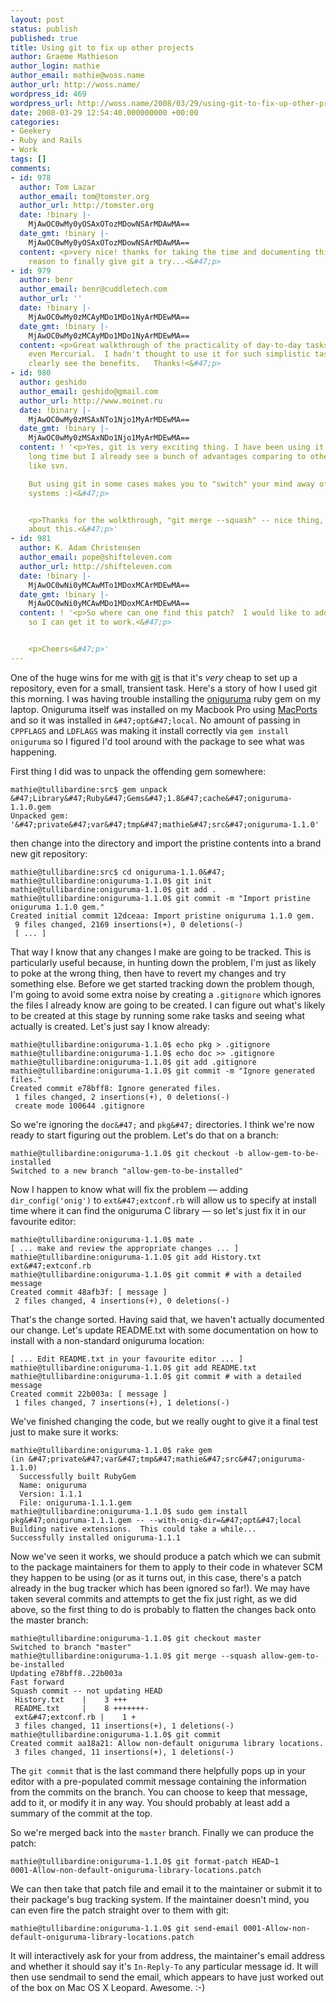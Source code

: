 ```yaml
---
layout: post
status: publish
published: true
title: Using git to fix up other projects
author: Graeme Mathieson
author_login: mathie
author_email: mathie@woss.name
author_url: http://woss.name/
wordpress_id: 469
wordpress_url: http://woss.name/2008/03/29/using-git-to-fix-up-other-projects/
date: 2008-03-29 12:54:40.000000000 +00:00
categories:
- Geekery
- Ruby and Rails
- Work
tags: []
comments:
- id: 978
  author: Tom Lazar
  author_email: tom@tomster.org
  author_url: http://tomster.org
  date: !binary |-
    MjAwOC0wMy0yOSAxOTozMDowNSArMDAwMA==
  date_gmt: !binary |-
    MjAwOC0wMy0yOSAxOTozMDowNSArMDAwMA==
  content: <p>very nice! thanks for taking the time and documenting this. one more
    reason to finally give git a try...<&#47;p>
- id: 979
  author: benr
  author_email: benr@cuddletech.com
  author_url: ''
  date: !binary |-
    MjAwOC0wMy0zMCAyMDo1MDo1NyArMDEwMA==
  date_gmt: !binary |-
    MjAwOC0wMy0zMCAyMDo1MDo1NyArMDEwMA==
  content: <p>Great walkthrough of the practicality of day-to-day tasks with Git or
    even Mercurial.  I hadn't thought to use it for such simplistic tasks, but can
    clearly see the benefits.   Thanks!<&#47;p>
- id: 980
  author: geshido
  author_email: geshido@gmail.com
  author_url: http://www.moinet.ru
  date: !binary |-
    MjAwOC0wMy0zMSAxNTo1Njo1MyArMDEwMA==
  date_gmt: !binary |-
    MjAwOC0wMy0zMSAxNDo1Njo1MyArMDEwMA==
  content: ! '<p>Yes, git is very exciting thing. I have been using it for not so
    long time but I already see a bunch of advantages comparing to other scm systems
    like svn.

    But using git in some cases makes you to "switch" your mind away of cvs-like scm
    systems :)<&#47;p>


    <p>Thanks for the wolkthrough, "git merge --squash" -- nice thing, I didn''t know
    about this.<&#47;p>'
- id: 981
  author: K. Adam Christensen
  author_email: pope@shifteleven.com
  author_url: http://shifteleven.com
  date: !binary |-
    MjAwOC0wNi0yMCAwMTo1MDoxMCArMDEwMA==
  date_gmt: !binary |-
    MjAwOC0wNi0yMCAwMDo1MDoxMCArMDEwMA==
  content: ! '<p>So where can one find this patch?  I would like to add it to my copy
    so I can get it to work.<&#47;p>


    <p>Cheers<&#47;p>'
---
```

One of the huge wins for me with [git](http:&#47;&#47;git.or.cz&#47;) is that it's *very* cheap to set up a repository, even for a small, transient task.  Here's a story of how I used git this morning.  I was having trouble installing the [oniguruma](http:&#47;&#47;oniguruma.rubyforge.org&#47;) ruby gem on my laptop.  Oniguruma itself was installed on my Macbook Pro using [MacPorts](http:&#47;&#47;macports.org&#47;) and so it was installed in `&#47;opt&#47;local`.  No amount of passing in `CPPFLAGS` and `LDFLAGS` was making it install correctly via `gem install oniguruma` so I figured I'd tool around with the package to see what was happening.

First thing I did was to unpack the offending gem somewhere:

    mathie@tullibardine:src$ gem unpack &#47;Library&#47;Ruby&#47;Gems&#47;1.8&#47;cache&#47;oniguruma-1.1.0.gem
    Unpacked gem: '&#47;private&#47;var&#47;tmp&#47;mathie&#47;src&#47;oniguruma-1.1.0'

then change into the directory and import the pristine contents into a brand new git repository:

    mathie@tullibardine:src$ cd oniguruma-1.1.0&#47;
    mathie@tullibardine:oniguruma-1.1.0$ git init
    mathie@tullibardine:oniguruma-1.1.0$ git add .
    mathie@tullibardine:oniguruma-1.1.0$ git commit -m "Import pristine oniguruma 1.1.0 gem."
    Created initial commit 12dceaa: Import pristine oniguruma 1.1.0 gem.
     9 files changed, 2169 insertions(+), 0 deletions(-)
     [ ... ]

That way I know that any changes I make are going to be tracked.  This is particularly useful because, in hunting down the problem, I'm just as likely to poke at the wrong thing, then have to revert my changes and try something else.  Before we get started tracking down the problem though, I'm going to avoid some extra noise by creating a `.gitignore` which ignores the files I already know are going to be created.  I can figure out what's likely to be created at this stage by running some rake tasks and seeing what actually is created.  Let's just say I know already:

    mathie@tullibardine:oniguruma-1.1.0$ echo pkg > .gitignore
    mathie@tullibardine:oniguruma-1.1.0$ echo doc >> .gitignore
    mathie@tullibardine:oniguruma-1.1.0$ git add .gitignore
    mathie@tullibardine:oniguruma-1.1.0$ git commit -m "Ignore generated files."
    Created commit e78bff8: Ignore generated files.
     1 files changed, 2 insertions(+), 0 deletions(-)
     create mode 100644 .gitignore

So we're ignoring the `doc&#47;` and `pkg&#47;` directories.  I think we're now ready to start figuring out the problem.  Let's do that on a branch:

    mathie@tullibardine:oniguruma-1.1.0$ git checkout -b allow-gem-to-be-installed
    Switched to a new branch "allow-gem-to-be-installed"

Now I happen to know what will fix the problem &mdash; adding `dir_config('onig')` to `ext&#47;extconf.rb` will allow us to specify at install time where it can find the oniguruma C library &mdash; so let's just fix it in our favourite editor:

    mathie@tullibardine:oniguruma-1.1.0$ mate .
    [ ... make and review the appropriate changes ... ]
    mathie@tullibardine:oniguruma-1.1.0$ git add History.txt ext&#47;extconf.rb
    mathie@tullibardine:oniguruma-1.1.0$ git commit # with a detailed message
    Created commit 48afb3f: [ message ]
     2 files changed, 4 insertions(+), 0 deletions(-)

That's the change sorted.  Having said that, we haven't actually documented our change.  Let's update README.txt with some documentation on how to install with a non-standard oniguruma location:

    [ ... Edit README.txt in your favourite editor ... ]
    mathie@tullibardine:oniguruma-1.1.0$ git add README.txt
    mathie@tullibardine:oniguruma-1.1.0$ git commit # with a detailed message
    Created commit 22b003a: [ message ]
     1 files changed, 7 insertions(+), 1 deletions(-)

We've finished changing the code, but we really ought to give it a final test just to make sure it works:

    mathie@tullibardine:oniguruma-1.1.0$ rake gem
    (in &#47;private&#47;var&#47;tmp&#47;mathie&#47;src&#47;oniguruma-1.1.0)
      Successfully built RubyGem
      Name: oniguruma
      Version: 1.1.1
      File: oniguruma-1.1.1.gem
    mathie@tullibardine:oniguruma-1.1.0$ sudo gem install pkg&#47;oniguruma-1.1.1.gem -- --with-onig-dir=&#47;opt&#47;local
    Building native extensions.  This could take a while...
    Successfully installed oniguruma-1.1.1

Now we've seen it works, we should produce a patch which we can submit to the package maintainers for them to apply to their code in whatever SCM they happen to be using (or as it turns out, in this case, there's a patch already in the bug tracker which has been ignored so far!).  We may have taken several commits and attempts to get the fix just right, as we did above, so the first thing to do is probably to flatten the changes back onto the master branch:

    mathie@tullibardine:oniguruma-1.1.0$ git checkout master
    Switched to branch "master"
    mathie@tullibardine:oniguruma-1.1.0$ git merge --squash allow-gem-to-be-installed
    Updating e78bff8..22b003a
    Fast forward
    Squash commit -- not updating HEAD
     History.txt    |    3 +++
     README.txt     |    8 +++++++-
     ext&#47;extconf.rb |    1 +
     3 files changed, 11 insertions(+), 1 deletions(-)
    mathie@tullibardine:oniguruma-1.1.0$ git commit
    Created commit aa18a21: Allow non-default oniguruma library locations.
     3 files changed, 11 insertions(+), 1 deletions(-)

The `git commit` that is the last command there helpfully pops up in your editor with a pre-populated commit message containing the information from the commits on the branch.  You can choose to keep that message, add to it, or modify it in any way.  You should probably at least add a summary of the commit at the top.

So we're merged back into the `master` branch.  Finally we can produce the patch:

    mathie@tullibardine:oniguruma-1.1.0$ git format-patch HEAD~1
    0001-Allow-non-default-oniguruma-library-locations.patch

We can then take that patch file and email it to the maintainer or submit it to their package's bug tracking system.  If the maintainer doesn't mind, you can even fire the patch straight over to them with git:

    mathie@tullibardine:oniguruma-1.1.0$ git send-email 0001-Allow-non-default-oniguruma-library-locations.patch

It will interactively ask for your from address, the maintainer's email address and whether it should say it's `In-Reply-To` any particular message id.  It will then use sendmail to send the email, which appears to have just worked out of the box on Mac OS X Leopard.  Awesome. :-)
